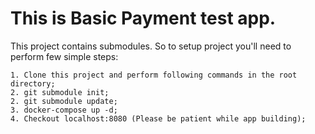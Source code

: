 # This is Basic Payment test app.

This project contains submodules. So to setup project you'll need to perform few simple steps:
```
1. Clone this project and perform following commands in the root directory;
2. git submodule init;
2. git submodule update;
3. docker-compose up -d;
4. Checkout localhost:8080 (Please be patient while app building);
```

